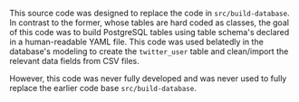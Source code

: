 This source code was designed to replace the code in `src/build-database`. In contrast to the former, whose tables are hard coded as classes, the goal of this code was to build PostgreSQL tables using table schema's declared in a human-readable YAML file. This code was used belatedly in the database's modeling to create the `twitter_user` table and clean/import the relevant data fields from CSV files.

However, this code was never fully developed and was never used to fully replace the earlier code base `src/build-database`.
